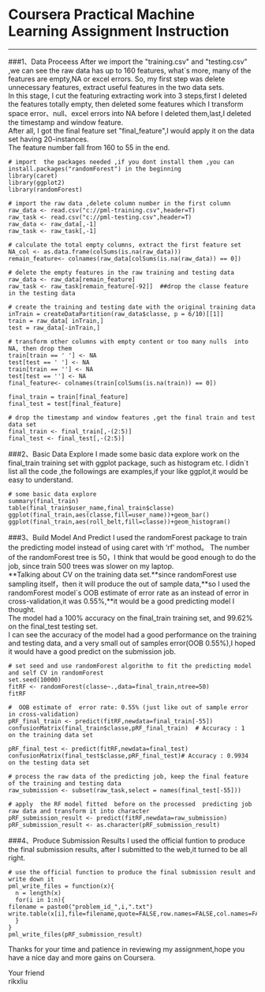 # Coursera Practical Machine Learning Assignment Instruction
-------------------------------------------------------------
###1、Data Proceess
After we import the "training.csv" and "testing.csv" ,we can see the raw data has up to 160 features, what`s more, many of the features are empty,NA or excel errors. So, my first step was delete unnecessary features, extract useful features in the two data sets.  
In this stage, I cut the featuring extracting work into 3 steps,first I deleted the features totally empty, then deleted some features which I transform space error、null、excel errors into NA before I deleted them,last,I deleted the timestamp and window feature.   
After all, I got the final feature set "final_feature",I would apply it on the data set having 20-instances.  
The feature number fall from 160 to 55 in the end.

    # import  the packages needed ,if you dont install them ,you can install.packages("randomForest") in the beginning
    library(caret)
    library(ggplot2)
    library(randomForest)
    
    # import the raw data ,delete column number in the first column
    raw_data <- read.csv("c://pml-training.csv",header=T)
    raw_task <- read.csv("c://pml-testing.csv",header=T)
    raw_data <- raw_data[,-1]
    raw_task <- raw_task[,-1]
    
    # calculate the total empty columns, extract the first feature set
    NA_col <- as.data.frame(colSums(is.na(raw_data)))
    remain_feature<- colnames(raw_data[colSums(is.na(raw_data)) == 0])
    
    # delete the empty features in the raw training and testing data
    raw_data <- raw_data[remain_feature]
    raw_task <- raw_task[remain_feature[-92]]  ##drop the classe feature in the testing data 
    
    # create the training and testing date with the original training data
    inTrain = createDataPartition(raw_data$classe, p = 6/10)[[1]]
    train = raw_data[ inTrain,]
    test = raw_data[-inTrain,]
    
    # transform other columns with empty content or too many nulls  into NA, then drop them 
    train[train == ' '] <- NA
    test[test == ' '] <- NA
    train[train == ''] <- NA
    test[test == ''] <- NA
    final_feature<- colnames(train[colSums(is.na(train)) == 0])
    
    final_train = train[final_feature]
    final_test = test[final_feature]
    
    # drop the timestamp and window features ,get the final train and test data set
    final_train <- final_train[,-(2:5)]
    final_test <- final_test[,-(2:5)]

###2、Basic Data Explore
I made some basic data explore work on the final_train training set with ggplot package, such as histogram etc. I didn`t list all the code ,the followings are examples,if your like ggplot,it would be easy to understand.

    
    # some basic data explore 
    summary(final_train)
    table(final_train$user_name,final_train$classe)
    ggplot(final_train,aes(classe,fill=user_name))+geom_bar()
    ggplot(final_train,aes(roll_belt,fill=classe))+geom_histogram()


###3、Build Model And Predict 
I used the randomForest package to train the predicting model instead of using caret with ‘rf’ mothod。 The number of the randomForest tree is 50，I think that would be good enough to do the job, since train 500 trees was slower on my laptop.  
**Talking about CV on the training data set.**since randomForest use sampling itself，then it will produce the out of sample data,**so I used the randomForest model`s OOB   estimate of  error rate as an instead of error in cross-validation,it was 0.55%,**it would be a good predicting model I thought.  
The model had a 100% accuracy on the final_train training set, and 99.62% on the final_test testing set.  
I can see the accuracy of the model had a good performance on the training and testing data, and a very small out of samples error(OOB 0.55%),I hoped it would have a good predict on the submission job.  


    # set seed and use randomForest algorithm to fit the predicting model and self CV in randomForest
    set.seed(10000)
    fitRF <- randomForest(classe~.,data=final_train,ntree=50)
    fitRF
    
    #  OOB estimate of  error rate: 0.55% (just like out of sample error in cross-validation)
    pRF_final_train <- predict(fitRF,newdata=final_train[-55])
    confusionMatrix(final_train$classe,pRF_final_train)  # Accuracy : 1   on the training data set
    
    pRF_final_test <- predict(fitRF,newdata=final_test)
    confusionMatrix(final_test$classe,pRF_final_test)# Accuracy : 0.9934 on the testing data set
    
    # process the raw data of the predicting job, keep the final feature of the training and testing data
    raw_submission <- subset(raw_task,select = names(final_test[-55])) 
    
    # apply  the RF model fitted  before on the processed  predicting job raw data and transform it into character
    pRF_submission_result <- predict(fitRF,newdata=raw_submission)
    pRF_submission_result <- as.character(pRF_submission_result)


###4、Produce Submission Results
I used the official funtion to produce the final submission results, after I submitted to the web,it turned to be all right.

    # use the official function to produce the final submission result and write down it 
    pml_write_files = function(x){
      n = length(x)
      for(i in 1:n){
    filename = paste0("problem_id_",i,".txt")
    write.table(x[i],file=filename,quote=FALSE,row.names=FALSE,col.names=FALSE)
      }
    }
    pml_write_files(pRF_submission_result)


Thanks for your time and patience in reviewing my assignment,hope you have a nice day and more gains on Coursera.  

Your friend   
rikxliu



